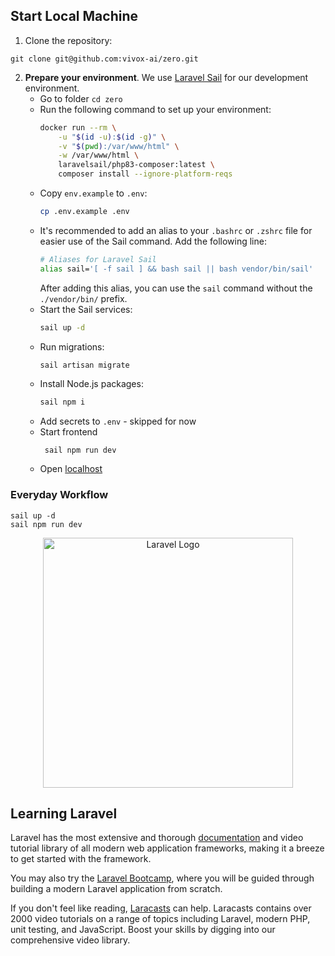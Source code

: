 ## Start Local Machine
1. Clone the repository:
```
git clone git@github.com:vivox-ai/zero.git
```
2. **Prepare your environment**. We use [Laravel Sail](https://laravel.com/docs/sail) for our development environment.
    - Go to folder `cd zero`
    - Run the following command to set up your environment:
        ```bash
        docker run --rm \
            -u "$(id -u):$(id -g)" \
            -v "$(pwd):/var/www/html" \
            -w /var/www/html \
            laravelsail/php83-composer:latest \
            composer install --ignore-platform-reqs

    - Copy `env.example` to `.env`:
         ```bash
         cp .env.example .env
         ```
    - It's recommended to add an alias to your `.bashrc` or `.zshrc` file for easier use of the Sail command. Add the following line:
      ```bash
      # Aliases for Laravel Sail
      alias sail='[ -f sail ] && bash sail || bash vendor/bin/sail'
      ```
      After adding this alias, you can use the `sail` command without the `./vendor/bin/` prefix.
    - Start the Sail services:
         ```bash
         sail up -d
         ```
    - Run migrations:
         ```bash
         sail artisan migrate
         ```
    - Install Node.js packages:
         ```bash
         sail npm i
         ```
    - Add secrets to `.env` - skipped for now
    - Start frontend
        ```
         sail npm run dev
        ```
    - Open [localhost](http://localhost)

### Everyday Workflow
```
sail up -d
sail npm run dev
```

<p align="center"><a href="https://laravel.com" target="_blank"><img src="https://raw.githubusercontent.com/laravel/art/master/logo-lockup/5%20SVG/2%20CMYK/1%20Full%20Color/laravel-logolockup-cmyk-red.svg" width="400" alt="Laravel Logo"></a></p>

## Learning Laravel

Laravel has the most extensive and thorough [documentation](https://laravel.com/docs) and video tutorial library of all modern web application frameworks, making it a breeze to get started with the framework.

You may also try the [Laravel Bootcamp](https://bootcamp.laravel.com), where you will be guided through building a modern Laravel application from scratch.

If you don't feel like reading, [Laracasts](https://laracasts.com) can help. Laracasts contains over 2000 video tutorials on a range of topics including Laravel, modern PHP, unit testing, and JavaScript. Boost your skills by digging into our comprehensive video library.
